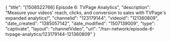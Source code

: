 {
    "title": "[1508522766] Episode 6: TVPage Analytics",
    "description": "Measure your videos' reach, clicks, and conversion to sales with TVPage's expanded analytics!",
    "channelid": "123179144",
    "videoid": "121360809",
    "date_created": "1385057142",
    "date_modified": "1507139009",
    "type": "captivate",
    "layout": "channelVideo",
    "url": "\/hsn-network\/episode-6-tvpage-analytics\/123179144-121360809"
}